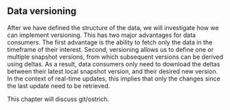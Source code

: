 ## Data versioning
After we have defined the structure of the data, we will investigate how we can implement versioning. This has two major advantages for data consumers. The first advantage is the ability to fetch only the data in the timeframe of their interest. Second, versioning allows us to define one or multiple snapshot versions, from which subsequent versions can be derived using deltas. As a result, data consumers only need to download the deltas between their latest local snapshot version, and their desired new version. In the context of real-time updates, this implies that only the changes since the last update need to be retrieved.

This chapter will discuss git/ostrich.
